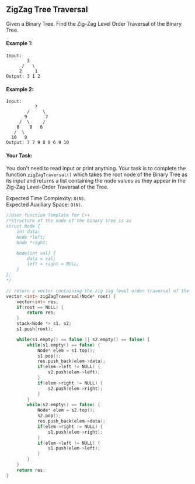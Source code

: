 ## ZigZag Tree Traversal

Given a Binary Tree. Find the Zig-Zag Level Order Traversal of the Binary Tree.

#### Example 1:

```
Input:
        3
      /   \
     2     1
Output: 3 1 2
```

#### Example 2:

```
Input:
           7
        /     \
       9       7
     /  \     /
    8    8   6
   /  \
  10   9
Output: 7 7 9 8 8 6 9 10
```

#### Your Task:

You don't need to read input or print anything. Your task is to complete the function `zigZagTraversal()` which takes the root node of the Binary Tree as its input and returns a list containing the node values as they appear in the Zig-Zag Level-Order Traversal of the Tree.

Expected Time Complexity: `O(N)`.  
Expected Auxiliary Space: `O(N)`.

```c++
//User function Template for C++
/*Structure of the node of the binary tree is as
struct Node {
    int data;
    Node *left;
    Node *right;

    Node(int val) {
        data = val;
        left = right = NULL;
    }
};
*/

// return a vector containing the zig zag level order traversal of the given tree
vector <int> zigZagTraversal(Node* root) {
    vector<int> res;
    if(root == NULL) {
        return res;
    }
	stack<Node *> s1, s2;
	s1.push(root);

	while(s1.empty() == false || s2.empty() == false) {
	    while(s1.empty() == false) {
	        Node* elem = s1.top();
	        s1.pop();
	        res.push_back(elem->data);
	        if(elem->left != NULL) {
	            s2.push(elem->left);
	        }
	        if(elem->right != NULL) {
	            s2.push(elem->right);
	        }
	    }
	    while(s2.empty() == false) {
	        Node* elem = s2.top();
	        s2.pop();
	        res.push_back(elem->data);
	        if(elem->right != NULL) {
	            s1.push(elem->right);
	        }
	        if(elem->left != NULL) {
	            s1.push(elem->left);
	        }
	    }
	}
	return res;
}

```
